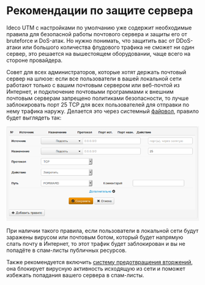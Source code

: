 # Рекомендации по защите сервера

Ideco UTM с настройками по умолчанию уже содержит необходимые правила для безопасной работы почтового сервера и защиты его от bruteforce и DoS-атак. Но нужно понимать, что защитить вас от DDoS-атаки или большого количества флудового трафика не сможет ни один сервер, это решается на вышестоящем оборудовании, чаще всего на стороне провайдера.

Совет для всех администраторов, которые хотят держать почтовый сервер на шлюзе: если все пользователи в вашей локальной сети работают только с вашим почтовым сервером или веб-почтой из Интернет, и подключение почтовыми программами к внешним почтовым серверам запрещено политиками безопасности, то лучше заблокировать порт 25 TCP для всех пользователей для отправки по нему трафика наружу. Делается это через системный [файрвол](../../pravila_dostupa/fairvol.md), правило будет выглядеть так:

![](../../../_images/mailserverdefence-7-9-.png)

При наличии такого правила, если пользователи в локальной сети будут заражены вирусом или почтовым ботом, который будет напрямую слать почту в Интернет, то этот трафик будет заблокирован и вы не попадёте в спам-листы публичных ресурсов.

Также рекомендуется включить [систему предотвращения вторжений](../../pravila_dostupa/predotvrashenie_vtorzhenii.md), она блокирует вирусную активность исходящую из сети и поможет избежать попадания вашего сервера в спам-листы.

